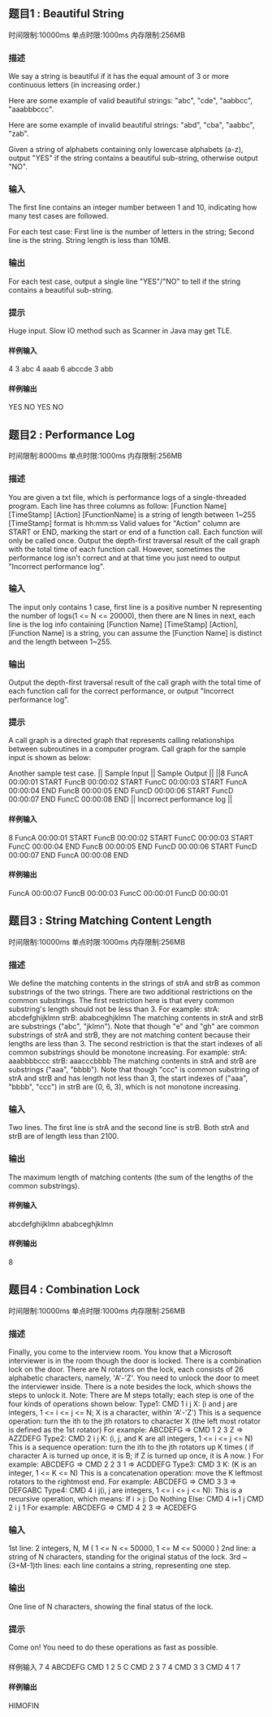 ## 题目1 : Beautiful String

时间限制:10000ms
单点时限:1000ms
内存限制:256MB

### 描述

We say a string is beautiful if it has the equal amount of 3 or more continuous letters (in increasing order.)

Here are some example of valid beautiful strings: "abc", "cde", "aabbcc", "aaabbbccc".

Here are some example of invalid beautiful strings: "abd", "cba", "aabbc", "zab".

Given a string of alphabets containing only lowercase alphabets (a-z), output "YES" if the string contains a beautiful sub-string, otherwise output "NO".

### 输入

The first line contains an integer number between 1 and 10, indicating how many test cases are followed.

For each test case: First line is the number of letters in the string; Second line is the string. String length is less than 10MB.

### 输出

For each test case, output a single line "YES"/"NO" to tell if the string contains a beautiful sub-string.

### 提示

Huge input. Slow IO method such as Scanner in Java may get TLE.
#### 样例输入
4
3
abc
4
aaab
6
abccde
3
abb

#### 样例输出
YES
NO
YES
NO



## 题目2 : Performance Log

时间限制:8000ms
单点时限:1000ms
内存限制:256MB

### 描述

You are given a txt file, which is performance logs of a single-threaded program.
Each line has three columns as follow:
[Function Name] [TimeStamp] [Action]
[FunctionName] is a string of length between 1~255
[TimeStamp] format is hh:mm:ss
Valid values for "Action" column are START or END, marking the start or end of a function call.
Each function will only be called once.
Output the depth-first traversal result of the call graph with the total time of each function call. However, sometimes the performance log isn't correct and at that time you just need to output "Incorrect performance log".

### 输入

The input only contains 1 case, first line is a positive number N representing the number of logs(1 <= N <= 20000), then there are N lines in next, each line is the log info containing [Function Name] [TimeStamp] [Action], [Function Name] is a string, you can assume the [Function Name] is distinct and the length between 1~255.

### 输出

Output the depth-first traversal result of the call graph with the total time of each function call for the correct performance, or output "Incorrect performance log".

### 提示

A call graph is a directed graph that represents calling relationships between subroutines in a computer program.
Call graph for the sample input is shown as below:

Another sample test case.
|| Sample Input ||	Sample Output ||
||8
FuncA 00:00:01 START
FuncB 00:00:02 START
FuncC 00:00:03 START
FuncA 00:00:04 END
FuncB 00:00:05 END
FuncD 00:00:06 START
FuncD 00:00:07 END
FuncC 00:00:08 END	|| Incorrect performance log ||



#### 样例输入
8
FuncA 00:00:01 START
FuncB 00:00:02 START
FuncC 00:00:03 START
FuncC 00:00:04 END
FuncB 00:00:05 END
FuncD 00:00:06 START
FuncD 00:00:07 END
FuncA 00:00:08 END

#### 样例输出
FuncA 00:00:07
FuncB 00:00:03
FuncC 00:00:01
FuncD 00:00:01



## 题目3 : String Matching Content Length

时间限制:10000ms
单点时限:1000ms
内存限制:256MB

### 描述

We define the matching contents in the strings of strA and strB as common substrings of the two strings. There are two additional restrictions on the common substrings.
The first restriction here is that every common substring's length should not be less than 3.  For example:
strA: abcdefghijklmn
strB: ababceghjklmn
The matching contents in strA and strB are substrings ("abc", "jklmn"). Note that though "e" and "gh" are common substrings of strA and strB, they are not matching content because their lengths are less than 3.
The second restriction is that the start indexes of all common substrings should be monotone increasing. For example:
strA: aaabbbbccc
strB: aaacccbbbb
The matching contents in strA and strB are substrings ("aaa", "bbbb"). Note that though "ccc" is common substring of strA and strB and has length not less than 3, the start indexes of ("aaa", "bbbb", "ccc") in strB are (0, 6, 3), which is not monotone increasing.

### 输入

Two lines. The first line is strA and the second line is strB. Both strA and strB are of length less than 2100.

### 输出


The maximum length of matching contents (the sum of the lengths of the common substrings).
#### 样例输入
abcdefghijklmn
ababceghjklmn

#### 样例输出
8


## 题目4 : Combination Lock

时间限制:10000ms
单点时限:1000ms
内存限制:256MB

### 描述


Finally, you come to the interview room. You know that a Microsoft interviewer is in the room though the door is locked. There is a combination lock on the door. There are N rotators on the lock, each consists of 26 alphabetic characters, namely, 'A'-'Z'. You need to unlock the door to meet the interviewer inside. There is a note besides the lock, which shows the steps to unlock it.
Note: There are M steps totally; each step is one of the four kinds of operations shown below:
Type1: CMD 1 i j X: (i and j are integers, 1 <= i <= j <= N; X is a character, within 'A'-'Z')
This is a sequence operation: turn the ith to the jth rotators to character X (the left most rotator is defined as the 1st rotator)
For example: ABCDEFG => CMD 1 2 3 Z => AZZDEFG
Type2: CMD 2 i j K: (i, j, and K are all integers, 1 <= i <= j <= N)
This is a sequence operation: turn the ith to the jth rotators up K times ( if character A is turned up once, it is B; if Z is turned up once, it is A now. )
For example: ABCDEFG => CMD 2 2 3 1 => ACDDEFG
Type3: CMD 3 K: (K is an integer, 1 <= K <= N)
This is a concatenation operation: move the K leftmost rotators to the rightmost end.
For example: ABCDEFG => CMD 3 3 => DEFGABC
Type4: CMD 4 i j(i, j are integers, 1 <= i <= j <= N):
This is a recursive operation, which means:
If i > j:
	Do Nothing
Else:
	CMD 4 i+1 j
	CMD 2 i j 1
For example: ABCDEFG => CMD 4 2 3 => ACEDEFG

### 输入

1st line:  2 integers, N, M ( 1 <= N <= 50000, 1 <= M <= 50000 )
2nd line: a string of N characters, standing for the original status of the lock.
3rd ~ (3+M-1)th lines: each line contains a string, representing one step.

### 输出

One line of N characters, showing the final status of the lock.

### 提示

Come on! You need to do these operations as fast as possible.

####

 样例输入
7 4
ABCDEFG
CMD 1 2 5 C
CMD 2 3 7 4
CMD 3 3
CMD 4 1 7

#### 样例输出
HIMOFIN